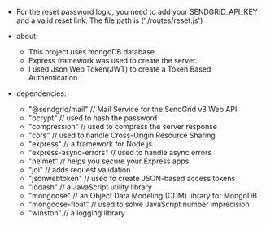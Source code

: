 * For the reset password logic, you need to add your SENDGRID_API_KEY and a valid reset link. The file path is ('./routes/reset.js')

* about:
  - This project uses mongoDB database.
  - Express framework was used to create the server.
  - I used Json Web Token(JWT) to create a Token Based Authentication.

* dependencies:
    - "@sendgrid/mail" // Mail Service for the SendGrid v3 Web API
    - "bcrypt" // used to hash the password
    - "compression" // used to compress the server response
    - "cors" // used to handle Cross-Origin Resource Sharing
    - "express" // a framework for Node.js
    - "express-async-errors" // used to handle async errors
    - "helmet" // helps you secure your Express apps
    - "joi" // adds request validation
    - "jsonwebtoken" // used to create JSON-based access tokens
    - "lodash" // a JavaScript utility library 
    - "mongoose" // an Object Data Modeling (ODM) library for MongoDB
    - "mongoose-float" // used to solve JavaScript number imprecision
    - "winston" // a logging library
